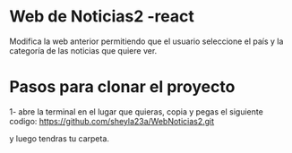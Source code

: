 # Web de Noticias2 -react

Modifica la web anterior permitiendo que el usuario seleccione el país y la categoría de las noticias que quiere ver.

# Pasos para clonar el proyecto
1- abre la terminal en el lugar que quieras, copia y pegas el siguiente codigo:
https://github.com/sheyla23a/WebNoticias2.git

y luego tendras tu carpeta.